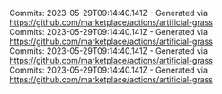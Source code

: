 Commits: 2023-05-29T09:14:40.141Z - Generated via https://github.com/marketplace/actions/artificial-grass
<br>
Commits: 2023-05-29T09:14:40.141Z - Generated via https://github.com/marketplace/actions/artificial-grass
<br>
Commits: 2023-05-29T09:14:40.141Z - Generated via https://github.com/marketplace/actions/artificial-grass
<br>
Commits: 2023-05-29T09:14:40.141Z - Generated via https://github.com/marketplace/actions/artificial-grass
<br>
